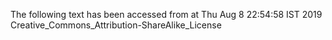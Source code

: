 The following text has been accessed from at Thu Aug 8 22:54:58 IST 2019
Creative_Commons_Attribution-ShareAlike_License
